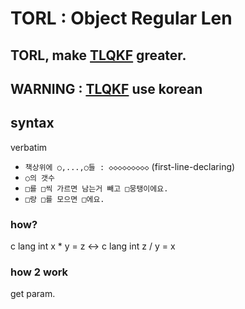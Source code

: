 # TORL : Object Regular Len

## TORL, make [TLQKF](https://github.com/LAFTF/TLQKF) greater.

## WARNING : [TLQKF](https://github.com/LAFTF/TLQKF) use **korean**

## syntax

verbatim

 - `책상위에 ○,...,○들 : ◇◇◇◇◇◇◇◇◇` (first-line-declaring)
 - `○의 갯수`
 - `□를 □씩 가르면 남는거 빼고 □뭉탱이에요.`
 - `□랑 □를 모으면 □에요.`

### how?

c lang int x * y = z <-> c lang int z / y = x

### how 2 work

get param.